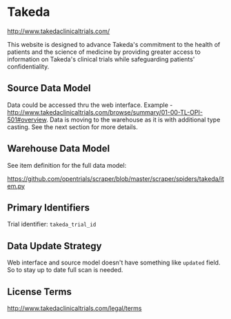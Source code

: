 # Takeda

http://www.takedaclinicaltrials.com/

This website is designed to advance Takeda's commitment to the health of patients and the science of medicine by providing greater access to information on Takeda's clinical trials while safeguarding patients' confidentiality.

## Source Data Model

Data could be accessed thru the web interface.
Example - http://www.takedaclinicaltrials.com/browse/summary/01-00-TL-OPI-501#overview.
Data is moving to the warehouse as it is with additional type casting.
See the next section for more details.

## Warehouse Data Model

See item definition for the full data model:

https://github.com/opentrials/scraper/blob/master/scraper/spiders/takeda/item.py

## Primary Identifiers

Trial identifier: `takeda_trial_id`

## Data Update Strategy

Web interface and source model doesn't have something like
`updated` field. So to stay up to date full scan is needed.

## License Terms

http://www.takedaclinicaltrials.com/legal/terms
